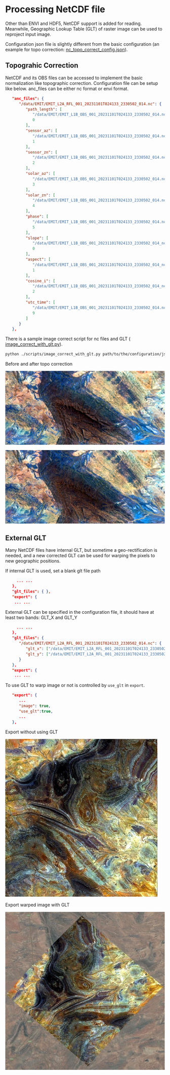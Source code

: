 # Processing NetCDF file

Other than ENVI and HDF5, NetCDF support is added for reading. Meanwhile, Geographic Lookup Table (GLT) of raster image can be used to reproject input image.

Configuration json file is slightly different from the basic configuration (an example for topo correction: [nc_topo_correct_config.json](../examples/configs/nc_topo_correct_config.json)). 

## Topograhic Correction

NetCDF and its OBS files can be accessed to implement the basic normalization like topographic correction. Configuration file can be setup like below. anc_files can be either nc format or envi format.



```json
   "anc_files": {
      "/data/EMIT/EMIT_L2A_RFL_001_20231101T024133_2330502_014.nc": {
         "path_length": [
            "/data/EMIT/EMIT_L1B_OBS_001_20231101T024133_2330502_014.nc",
            0
         ],
         "sensor_az": [
            "/data/EMIT/EMIT_L1B_OBS_001_20231101T024133_2330502_014.nc",
            1
         ],
         "sensor_zn": [
            "/data/EMIT/EMIT_L1B_OBS_001_20231101T024133_2330502_014.nc",
            2
         ],
         "solar_az": [
            "/data/EMIT/EMIT_L1B_OBS_001_20231101T024133_2330502_014.nc",
            3
         ],
         "solar_zn": [
            "/data/EMIT/EMIT_L1B_OBS_001_20231101T024133_2330502_014.nc",
            4
         ],
         "phase": [
            "/data/EMIT/EMIT_L1B_OBS_001_20231101T024133_2330502_014.nc",
            5
         ],
         "slope": [
            "/data/EMIT/EMIT_L1B_OBS_001_20231101T024133_2330502_014_nc_warp_v1.bsq",
            0
         ],
         "aspect": [
            "/data/EMIT/EMIT_L1B_OBS_001_20231101T024133_2330502_014_nc_warp_v1.bsq",
            1
         ],
         "cosine_i": [
            "/data/EMIT/EMIT_L1B_OBS_001_20231101T024133_2330502_014_nc_warp_v1.bsq",
            2
         ],
         "utc_time": [
            "/data/EMIT/EMIT_L1B_OBS_001_20231101T024133_2330502_014.nc",
            9
         ]
      } 
   },

```

There is a sample image correct script for nc files and GLT ( [image_correct_with_glt.py](../scripts/image_correct_with_glt.py)).

```bash
python ./scripts/image_correct_with_glt.py path/to/the/configuration/json/file
```

Before and after topo correction

![Before](./img/emit_aus_subset1_uncorr.png "Before")

![After](./img/emit_aus_subset1_topo.png "After")

## External GLT

Many NetCDF files have internal GLT, but sometime a geo-rectification is needed, and a new corrected GLT can be used for warping the pixels to new geographic positions.



If internal GLT is used, set a blank glt file path
```json
     ... ...
   }, 
   "glt_files": { },
   "export": {
    ... ...
```

External GLT can be specified in the configuration file, it should have at least two bands: GLT_X and GLT_Y
```json
     ... ...
   }, 
   "glt_files": {
      "/data/EMIT/EMIT_L2A_RFL_001_20231101T024133_2330502_014.nc": { 
         "glt_x": ["/data/EMIT/EMIT_L2A_RFL_001_20231101T024133_2330502_014_glt.bsq",1],
         "glt_y": ["/data/EMIT/EMIT_L2A_RFL_001_20231101T024133_2330502_014_glt.bsq",0]
      }
   },
   "export": {
    ... ...
```



To use GLT to warp image or not is controlled by ```use_glt``` in ```export```.
```json
   "export": {
      ...
      "image": true,
      "use_glt":true,
      ...
   },   
```

Export without using GLT

![RGB without GLT](./img/emit_001_20231101T024133_2330502_014_rgb.jpg "Raw")

Export warped image with GLT

![RGB with GLT](./img/emit_001_20231101T024133_2330502_014_rgb_warp.jpg "warp")

